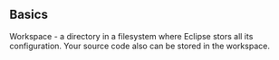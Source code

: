 ## Basics

Workspace - a directory in a filesystem where Eclipse stors all its configuration. Your source code also can be stored in the workspace.
